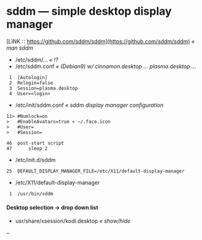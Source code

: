 # sddm — simple desktop display manager
[LiNK ∷ https://github.com/sddm/sddm](https://github.com/sddm/sddm) _« man sddm_


* /etc/sddm/… _« :interrobang:_
* /etc/sddm.conf _« (Debian9) w/ cinnamon.desktop … plasma.desktop …_
```
 1  [Autologin]
 2  Relogin=false
 3  Session=plasma.desktop
 4  User=<login>
```

* /etc/init/sddm.conf _« sddm display manager configuration_
```
11> #Numlock=on
>   #EnableAvatars=true « ~/.face.icon
>   #User=
>   #Session=
```
```
46  post-start script
47      sleep 2
```

* /etc/init.d/sddm
```
25	DEFAULT_DISPLAY_MANAGER_FILE=/etc/X11/default-display-manager
```

* /etc/X11/default-display-manager
```
 1	/usr/bin/sddm
```


#### Desktop selection → drop down list
* usr/share/xsession/kodi.desktop _« show/hide_
```
…
```